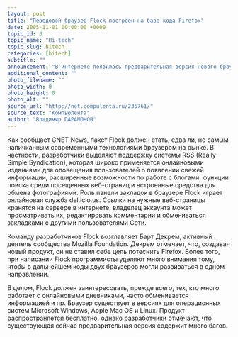 ```yaml
---
layout: post
title: "Передовой браузер Flock построен на базе кода Firefox"
date: 2005-11-01 00:00:00 +0000
topic_id: 3
topic_name: "Hi-tech"
topic_slug: hitech
categories: [hitech]
subtitle: ""
announcement: "В интернете появилась предварительная версия нового браузера, построенного на базе программного кода Firefox и получившего название Flock."
additional_content: ""
photo_filename: ""
photo_width: 0
photo_height: 0
photo_alt: ""
source_url: "http://net.compulenta.ru/235761/"
source_text: "Компьюлента"
author: "Владимир ПАРАМОНОВ"
---
```

Как сообщает CNET News, пакет Flock должен стать, едва ли, не самым напичканным современными технологиями браузером на рынке. В частности, разработчики выделяют поддержку системы RSS (Really Simple Syndication), которая широко применяется онлайновыми изданиями для оповещения пользователей о появлении свежей информации, расширенные возможности по работе с блогами, функции поиска среди посещенных веб-страниц и встроенные средства для обмена фотографиями. Роль панели закладок в браузере Flock играет онлайновая служба del.icio.us. Ссылки на нужные веб-страницы хранятся на сервере в интернете, владелец аккаунта может просматривать их, редактировать комментарии и обмениваться закладками с другими пользователями Сети.

Команду разработчиков Flock возглавляет Барт Декрем, активный деятель сообщества Mozilla Foundation. Декрем отмечает, что, создавая новый продукт, он не ставил себе цель потеснить Firefox. Более того, при написании Flock программисты уделяют много внимания тому, чтобы в дальнейшем коды двух браузеров могли развиваться в одном направлении.

В целом, Flock должен заинтересовать, прежде всего, тех, кто много работает с онлайновыми дневниками, часто обменивается информацией и пр. Браузер существует в версиях для операционных систем Microsoft Windows, Apple Mac OS и Linux. Продукт распространяется бесплатно, однако разработчики отмечают, что существующая сейчас предварительная версия содержит много багов.
